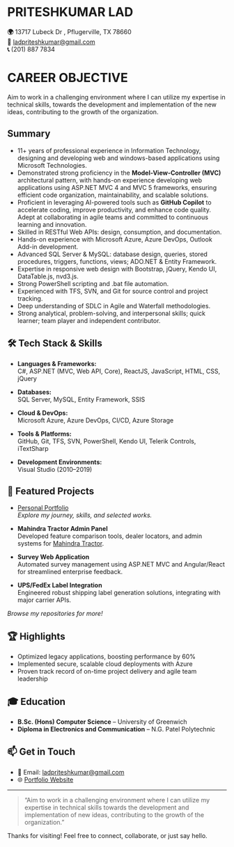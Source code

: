  # PRITESHKUMAR LAD # 
**🌍** 13717 Lubeck Dr , Pflugerville, TX 78660\
**📨** ladpriteshkumar@gmail.com\
**📞** (201) 887 7834

# CAREER OBJECTIVE #
Aim to work in a challenging environment where I can utilize my expertise in technical skills, towards the development and implementation of the new ideas, contributing to the growth of the organization.

## Summary
- 11+ years of professional experience in Information Technology, designing and developing web and windows-based applications using Microsoft Technologies.
- Demonstrated strong proficiency in the **Model-View-Controller (MVC)** architectural pattern, with hands-on experience developing web applications using ASP.NET MVC 4 and MVC 5 frameworks, ensuring efficient code organization, maintainability, and scalable solutions.
- Proficient in leveraging AI-powered tools such as **GitHub Copilot** to accelerate coding, improve productivity, and enhance code quality. Adept at collaborating in agile teams and committed to continuous learning and innovation.
- Skilled in RESTful Web APIs: design, consumption, and documentation.
- Hands-on experience with Microsoft Azure, Azure DevOps, Outlook Add-in development.
- Advanced SQL Server & MySQL: database design, queries, stored procedures, triggers, functions, views; ADO.NET & Entity Framework.
- Expertise in responsive web design with Bootstrap, jQuery, Kendo UI, DataTable.js, nvd3.js.
- Strong PowerShell scripting and .bat file automation.
- Experienced with TFS, SVN, and Git for source control and project tracking.
- Deep understanding of SDLC in Agile and Waterfall methodologies.
- Strong analytical, problem-solving, and interpersonal skills; quick learner; team player and independent contributor.


## 🛠️ Tech Stack & Skills

- **Languages & Frameworks:**  
  C#, ASP.NET (MVC, Web API, Core), ReactJS, JavaScript, HTML, CSS, jQuery

- **Databases:**  
  SQL Server, MySQL, Entity Framework, SSIS

- **Cloud & DevOps:**  
  Microsoft Azure, Azure DevOps, CI/CD, Azure Storage

- **Tools & Platforms:**  
  GitHub, Git, TFS, SVN, PowerShell, Kendo UI, Telerik Controls, iTextSharp

- **Development Environments:**  
  Visual Studio (2010–2019)

## 🚀 Featured Projects

- [Personal Portfolio](https://ladpriteshkumar.github.io/Portfolio/)  
  _Explore my journey, skills, and selected works._

- **Mahindra Tractor Admin Panel**  
  Developed feature comparison tools, dealer locators, and admin systems for [Mahindra Tractor](https://www.mahindratractor.com/).

- **Survey Web Application**  
  Automated survey management using ASP.NET MVC and Angular/React for streamlined enterprise feedback.

- **UPS/FedEx Label Integration**  
  Engineered robust shipping label generation solutions, integrating with major carrier APIs.

*Browse my repositories for more!*

## 🏆 Highlights

- Optimized legacy applications, boosting performance by 60%
- Implemented secure, scalable cloud deployments with Azure
- Proven track record of on-time project delivery and agile team leadership

## 🎓 Education

- **B.Sc. (Hons) Computer Science** – University of Greenwich
- **Diploma in Electronics and Communication** – N.G. Patel Polytechnic

## 📫 Get in Touch

- 📧 Email: ladpriteshkumar@gmail.com
- 🌐 [Portfolio Website](https://ladpriteshkumar.github.io/Portfolio/)
<!-- Add your LinkedIn or other links here if you'd like -->

---

> “Aim to work in a challenging environment where I can utilize my expertise in technical skills towards the development and implementation of new ideas, contributing to the growth of the organization.”

Thanks for visiting! Feel free to connect, collaborate, or just say hello.

<!---
ladpriteshkumar/ladpriteshkumar is a ✨ special ✨ repository because its `README.md` (this file) appears on your GitHub profile.
You can click the Preview link to take a look at your changes.
--->

